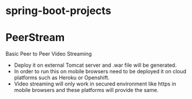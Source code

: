# spring-boot-projects
# PeerStream


Basic Peer to Peer Video Streaming
- Deploy it on external Tomcat server and .war file will be generated.
- In order to run this on mobile browsers need to be deployed it on cloud platforms such as Heroku or Openshift.
- Video streaming will only work in secured environment like https in mobile browsers and these platforms will provide the same.
